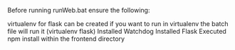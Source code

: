 Before running runWeb.bat ensure the following:

virtualenv for flask can be created if you want to run in virtualenv the batch file will run it (virtualenv flask)
Installed Watchdog
Installed Flask
Executed npm install within the frontend directory

